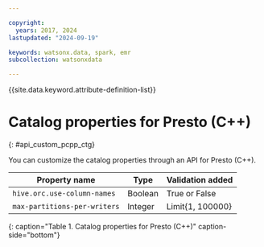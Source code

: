 ```yaml
---

copyright:
  years: 2017, 2024
lastupdated: "2024-09-19"

keywords: watsonx.data, spark, emr
subcollection: watsonxdata

---
```


{{site.data.keyword.attribute-definition-list}}

# Catalog properties for Presto (C++)
{: #api_custom_pcpp_ctg}

You can customize the catalog properties through an API for Presto (C++).

| Property name | Type | Validation added |
| --- | --- | --- |
| `hive.orc.use-column-names` | Boolean | True or False |
| `max-partitions-per-writers` | Integer | Limit{1, 100000} |
{: caption="Table 1. Catalog properties for Presto (C++)" caption-side="bottom"}
